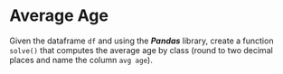 # Average Age

Given the dataframe ```df``` and using the ***Pandas*** library, create a function ```solve()``` 
that computes the average age by class 
(round to two decimal places and name the column 
```avg age```).